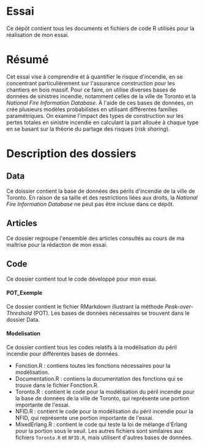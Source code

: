 # Essai
Ce dépôt contient tous les documents et fichiers de code R utilisés pour la réalisation de mon essai.
# Résumé
Cet essai vise à comprendre et à quantifier le risque d'incendie, en se concentrant particulièrement sur l'assurance construction pour les chantiers en bois massif. Pour ce faire, on utilise diverses bases de données de sinistres incendie, notamment celles de la ville de Toronto et la *National Fire Information Database*. À l'aide de ces bases de données, on crée plusieurs modèles probabilistes en utilisant différentes familles paramétriques. On examine l'impact des types de construction sur les pertes totales en sinistre incendie en calculant la part allouée à chaque type en se basant sur la théorie du partage des risques (*risk sharing*).

# Description des dossiers
## Data
Ce doissier contient la base de données des périls d'incendie de la ville de Toronto. En raison de sa taille et des restrictions liées aux droits, la *National Fire Information Database* ne peut pas être incluse dans ce dépôt.

## Articles
Ce dossier regroupe l'ensemble des articles consultés au cours de ma maîtrise pour la rédaction de mon essai.

## Code
Ce dossier contient tout le code développé pour mon essai.

#### POT_Exemple
Ce dossier contient le fichier RMarkdown illustrant la méthode *Peak-over-Threshold* (POT). Les bases de données nécessaires se trouvent dans le dossier Data.

#### Modelisation
Ce dossier contient tous les codes relatifs à la modélisation du péril incendie pour différentes bases de données.
- Fonction.R : contiens toutes les fonctions nécessaires pour la modélisation.
- Documentation.R : contiens la documentation des fonctions qui se trouve dans le fichier Fonction.R.
- Toronto.R : contient le code pour la modélisation du péril incendie pour la base de données de la ville de Toronto, qui représente une portion importante de l'essai.
- NFID.R : contient le code pour la modélisation du péril incendie pour la NFID, qui représente une portion importante de l'essai.
- MixedErlang.R : contient le code qui teste la loi de mélange d'Erlang pour la portion sous le seuil.
Les autres fichiers sont similaires aux fichiers `Toronto.R` et `NFID.R`, mais utilisent d'autres bases de données.
